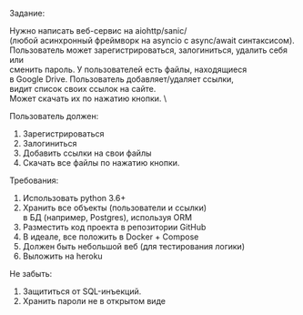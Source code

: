 Задание:

Нужно написать веб-сервис на aiohttp/sanic/\
(любой асинхронный фреймворк на asyncio с async/await синтаксисом).\
Пользователь может зарегистрироваться, залогиниться, удалить себя или\
сменить пароль.  У пользователей есть файлы, находящиеся\
в Google Drive. Пользователь добавляет/удаляет ссылки,\
видит список своих ссылок на сайте.\
Может скачать их по нажатию кнопки. \

Пользователь должен:
1. Зарегистрироваться
2. Залогиниться
3. Добавить ссылки на свои файлы
4. Скачать все файлы по нажатию кнопки.

Требования: 
1. Использовать python 3.6+
2. Хранить все объекты (пользователи и ссылки)\
в БД (например, Postgres), используя ORM 
3. Разместить код проекта в репозитории GitHub
4. В идеале, все положить в Docker + Compose
5. Должен быть небольшой веб (для тестирования логики)
6. Выложить на heroku

Не забыть:
1. Защититься от SQL-инъекций.
2. Хранить пароли не в открытом виде
